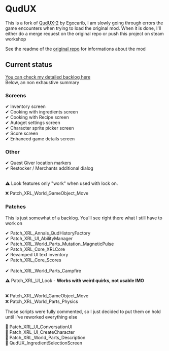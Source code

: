 # QudUX
This is a fork of [QudUX-2](https://github.com/egocarib/CavesOfQud-QudUX-v2?tab=readme-ov-file) by Egocarib, I am slowly going through errors the game encounters when trying to load the original mod. When it is done, I'll either do a merge request on the original repo or push this project on steam workshop

See the readme of the [original repo](https://github.com/egocarib/CavesOfQud-QudUX-v2?tab=readme-ov-file) for informations about the mod

## Current status
[You can check my detailed backlog here](https://docs.google.com/spreadsheets/d/16rI_opbPRsOl2Sx3e1c27gCGqyPemlzmNi4WafpfYn8/edit?usp=sharing)
<br>Below, an non exhaustive summary

### Screens
✔ Inventory screen<br>
✔ Cooking with ingredients screen <br>
✔ Cooking with Recipe screen<br>
✔ Autoget settings screen<br>
✔ Character sprite picker screen<br>
✔ Score screen<br>
✔ Enhanced game details screen<br>

### Other
✔ Quest Giver location markers<br>
✔ Restocker / Merchants additional dialog <br><br>

⚠️ Look features only "work" when used with lock on.

❌ Patch_XRL_World_GameObject_Move<br>



### Patches
This is just somewhat of a backlog. You'll see right there what I still have to work on

✔ Patch_XRL_Annals_QudHistoryFactory<br>
✔ Patch_XRL_UI_AbilityManager<br>
✔ Patch_XRL_World_Parts_Mutation_MagneticPulse<br>
✔ Patch_XRL_Core_XRLCore<br>
✔ Revamped UI text inventory<br>
✔ Patch_XRL_Core_Scores<br><br>
✔ Patch_XRL_World_Parts_Campfire<br>

⚠️ Patch_XRL_UI_Look - **Works with weird quirks, not usable IMO**<br><br>

❌ Patch_XRL_World_GameObject_Move<br>
❌ Patch_XRL_World_Parts_Physics<br>

Those scripts were fully commented, so I just decided to put them on hold until I've reworked everything else

🛑 Patch_XRL_UI_ConversationUI<br>
🛑 Patch_XRL_UI_CreateCharacter<br>
🛑 Patch_XRL_World_Parts_Description<br>
🛑 QudUX_IngredientSelectionScreen<br>
